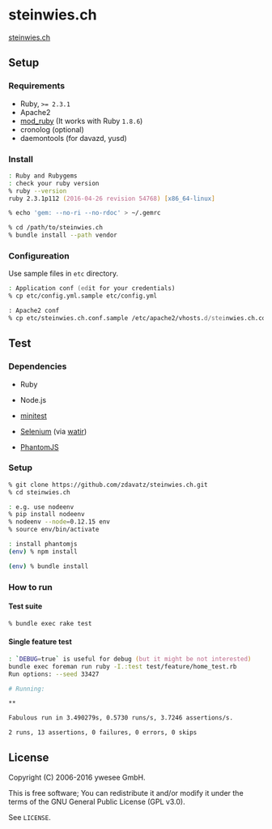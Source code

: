 # steinwies.ch

[steinwies.ch](http://steinwies.ch/)

## Setup

### Requirements

* Ruby, `>= 2.3.1`
* Apache2
* [mod_ruby](https://github.com/shugo/mod_ruby) (It works with Ruby `1.8.6`)
* cronolog (optional)
* daemontools (for davazd, yusd)

### Install

```zsh
: Ruby and Rubygems
: check your ruby version
% ruby --version
ruby 2.3.1p112 (2016-04-26 revision 54768) [x86_64-linux]

% echo 'gem: --no-ri --no-rdoc' > ~/.gemrc

% cd /path/to/steinwies.ch
% bundle install --path vendor
```

### Configureation

Use sample files in `etc` directory.

```zsh
: Application conf (edit for your credentials)
% cp etc/config.yml.sample etc/config.yml

: Apache2 conf
% cp etc/steinwies.ch.conf.sample /etc/apache2/vhosts.d/steinwies.ch.conf
```

## Test

### Dependencies

* Ruby
* Node.js

* [minitest](https://github.com/seattlerb/minitest)
* [Selenium](http://docs.seleniumhq.org/) (via [watir](https://github.com/watir/watir))
* [PhantomJS](https://github.com/ariya/phantomjs)

### Setup

```zsh
% git clone https://github.com/zdavatz/steinwies.ch.git
% cd steinwies.ch

: e.g. use nodeenv
% pip install nodeenv
% nodeenv --node=0.12.15 env
% source env/bin/activate

: install phantomjs
(env) % npm install

(env) % bundle install
```

### How to run

#### Test suite

```zsh
% bundle exec rake test
```

#### Single feature test

```zsh
: `DEBUG=true` is useful for debug (but it might be not interested)
bundle exec foreman run ruby -I.:test test/feature/home_test.rb
Run options: --seed 33427

# Running:

**

Fabulous run in 3.490279s, 0.5730 runs/s, 3.7246 assertions/s.

2 runs, 13 assertions, 0 failures, 0 errors, 0 skips
```

## License

Copyright (C) 2006-2016 ywesee GmbH.

This is free software;
You can redistribute it and/or modify it under the terms of the GNU General Public License (GPL v3.0).

See `LICENSE`.
